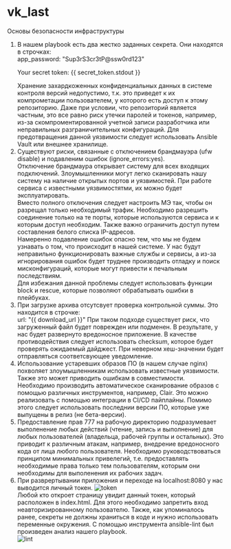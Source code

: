 # vk_last
Основы безопасности инфраструктуры
1. В нашем playbook есть два жестко заданных секрета. Они находятся в строчках:  
   app_password: "Sup3rS3cr3tP@ssw0rd123"  
   <p>Your secret token: {{ secret_token.stdout }}</p>
   Хранение захардкоженных конфиденциальных данных в системе контроля версий недопустимо, т.к. это приведет к их компрометации пользователем, у которого есть доступ к этому репозиторию. Даже при условии, что репозиторий является частным, это все равно риск утечки паролей и токенов, например, из-за скомпроментированной учетной записи разработчика или неправильных разграничительных конфигураций.  
   Для предотвращения данной уязвимости следует использовать Ansible Vault или внешнее хранилище.
3. Существуют риски, связанные с отключением брандмауэра (ufw disable) и подавленим ошибок (ignore_errors:yes).  
   Отключение брандмаура открывает систему для всех входящих подключений. Злоумышленники могут легко сканировать нашу систему на наличие открытых портов и уязвимостей. При работе сервиса с известными уязвимостятми, их можно будет эксплуатировать.  
   Вместо полного отключения следует настроить МЭ так, чтобы он разрещал только необходимый трафик. Необходимо разрешить соединение только на те порты, которые используются сервиса и к которым доступ необходим. Также важно ограничить доступ путем составления белого списка IP-адресов.  
   Намеренно подавление ошибок опасно тем, что мы не будем узнавать о том, что происходит в нашей системе. У нас будут неправильно функционировать важные службы и сервисы, а из-за игнорирования ошибок будет труднее производить отладку и поиск мисконфигураций, которые могут привести к печальным последствиям.  
   Для избежания данной проблемы следует использовать функции block и rescue, которые позволяют обрабатывать ошибки в плейбуках.
4. При загрузке архива отсутсвует проверка контрольной суммы. Это находится в строчке:  
   url: "{{ download_url }}"
   При таком подходе существует риск, что загруженный файл будет поврежден или подменен. В результате, у нас будет развернуто вредоносное приложение.
   В качестве противодействия следует использовать checksum, которое будет проверять ожидаемый дайджест. При неверном хеш-значении будет отправляться соответсвующее уведомление.
6. Использование устаревших образов ПО (в нашем случае nginx) похволяет злоумышленникам использовать известные уязвимости. Также это может приводить ошибкам в совместимости.
   Необходимо производить автоматическое сканирование образов с помощью различных инструментов, например, Clair. Это можно реализовать с помощью интеграции в CI/CD пайплайны.
   Помимо этого следует использовать последнии версии ПО, которые уже выпущены в релиз (не бета-версии).
7. Предоставление прав 777 на рабочую директорию подразумевает выполенение любых действий (чтение, запись и выполнение) для любых пользователей (владельца, рабочей группы и остальных). Это приводит к различным атакам, например, внедрение вредоносного кода от лица любого пользователя.
   Необходимо руководствоваться принципом минимальных привелегий, т.е. предоставлять необходимые права только тем пользователям, которым они необходимы для выполенения их рабочих задач.
8. При разврертывании приложения и переходе на localhost:8080 у нас выводится личный токен.
   ![token](https://github.com/user-attachments/assets/8bd15ee9-e02e-4e0f-9744-96256b282064)  
   Любой кто откроет страницу увидит данный токен, который расположен в index.html. Для этого необходимо запретить вход неавторизированному пользователю. Также, как упоминалось ранее, секреты не должны храниться в коде и нужно использовать переменные окружения.
   С помощью инструмента ansible-lint был произведен анализ нашего playbook.  
   ![lint](https://github.com/user-attachments/assets/44e10e62-efb5-4d72-ba7c-f08d6fd50929)

